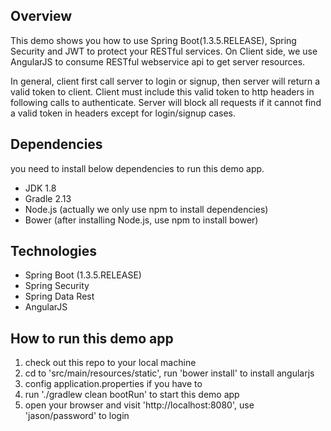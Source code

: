 ## Overview

This demo shows you how to use Spring Boot(1.3.5.RELEASE), Spring Security and JWT to protect your RESTful services.
On Client side, we use AngularJS to consume RESTful webservice api to get server resources.

In general, client first call server to login or signup, then server will return a valid token to client.
Client must include this valid token to http headers in following calls to authenticate.
Server will block all requests if it cannot find a valid token in headers except for login/signup cases.

## Dependencies

you need to install below dependencies to run this demo app.

* JDK 1.8
* Gradle 2.13
* Node.js (actually we only use npm to install dependencies)
* Bower (after installing Node.js, use npm to install bower)

## Technologies

* Spring Boot (1.3.5.RELEASE)
* Spring Security
* Spring Data Rest
* AngularJS

## How to run this demo app

1. check out this repo to your local machine
2. cd to 'src/main/resources/static', run 'bower install' to install angularjs
3. config application.properties if you have to
4. run './gradlew clean bootRun' to start this demo app
5. open your browser and visit 'http://localhost:8080', use 'jason/password' to login
